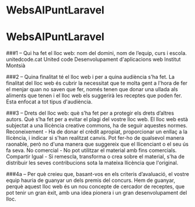 # WebsAlPuntLaravel
# WebsAlPuntLaravel
###1 – Qui ha fet el lloc web: nom del domini, nom de l’equip, curs i escola.
unitedcode.cat
United code
Desenvolupament d'aplicacions web
Institut Montsià

###2 – Quina finalitat té el lloc web i per a quina audiència s’ha fet.
La finalitat del lloc web és cubrir la necessitat que te molta gent a l'hora de fer el menjar quan no saven que fer, només tenen que donar una ullada als aliments que tenen i el lloc web els suggerirà les receptes que poden fer. Esta enfocat a tot tipus d'audiència.

###3 – Drets del lloc web: què s’ha fet per a protegir els drets d’altres autors. Què s’ha fet per a evitar el plagi del vostre lloc web.
El lloc web està subjectat a una llicència creative commons, ha de seguir aquestes normes.
Reconeixement - Ha de donar el crèdit apropiat, proporcionar un enllaç a la llicència, i indicar si s'han realitzat canvis. Pot fer-ho de qualsevol manera raonable, però no d'una manera que suggereix que el llicenciant o el seu ús fa seva.
No comercial - No pot utilitzar el material amb fins comercials.
Compartir Igual - Si remescla, transforma o crea sobre el material, s'ha de distribuir les seves contribucions sota la mateixa llicència que l'original.

###4a – Per què creieu que, basant-vos en els criteris d’avaluació, el vostre equip hauria de guanyar un dels premis del concurs.
Hem de guanyar, perquè aquest lloc web és un nou concepte de cercador de receptes, que pot tenir un gran èxit, amb una idea pionera i un gran desenvolupament del lloc.

